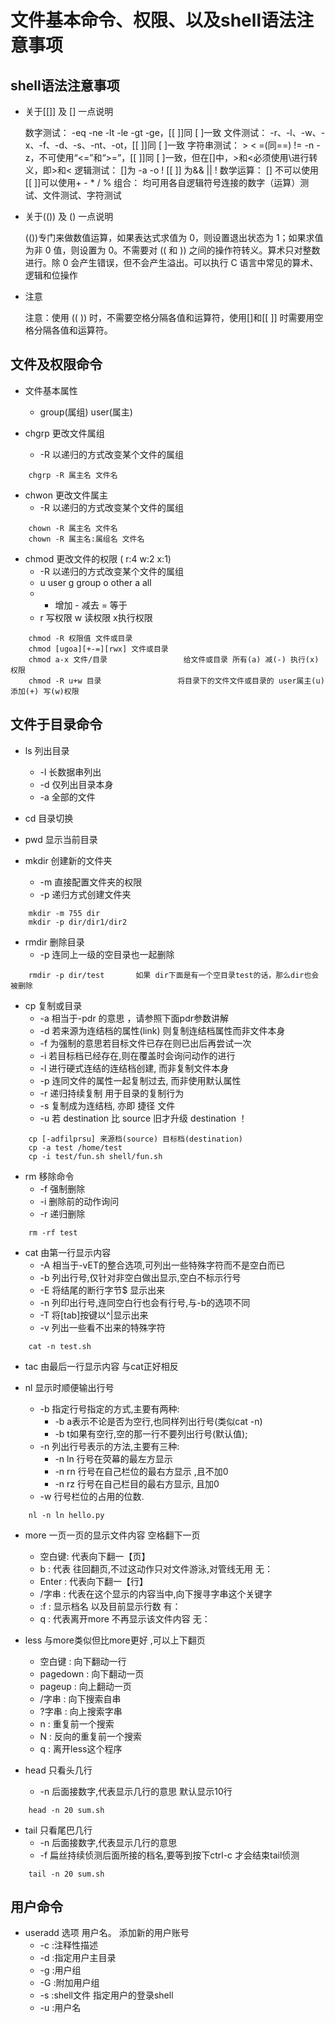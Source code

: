 # 文件基本命令、权限、以及shell语法注意事项

## shell语法注意事项

* 关于[[]] 及 [] 一点说明

	数字测试： -eq -ne -lt -le -gt -ge，[[ ]]同 [ ]一致
	文件测试： -r、-l、-w、-x、-f、-d、-s、-nt、-ot，[[ ]]同 [ ]一致
	字符串测试： > < =(同==) != -n -z，不可使用“<=”和“>=”，[[ ]]同 [ ]一致，但在[]中，>和<必须使用\进行转义，即\>和\<
	逻辑测试： []为 -a -o ! [[ ]] 为&& || !
	数学运算： [] 不可以使用 [[ ]]可以使用+ - * / %
	组合： 均可用各自逻辑符号连接的数字（运算）测试、文件测试、字符测试

* 关于(()) 及 () 一点说明

	(())专门来做数值运算，如果表达式求值为 0，则设置退出状态为 1；如果求值为非 0 值，则设置为 0。不需要对 (( 和 )) 之间的操作符转义。算术只对整数进行。除 0 会产生错误，但不会产生溢出。可以执行 C 语言中常见的算术、逻辑和位操作

* 注意

	注意：使用 (( )) 时，不需要空格分隔各值和运算符，使用[]和[[ ]] 时需要用空格分隔各值和运算符。 	



## 文件及权限命令

* 文件基本属性
	* group(属组) user(属主)

* chgrp 更改文件属组
	* -R 以递归的方式改变某个文件的属组
```
	chgrp -R 属主名 文件名 
```

* chwon 更改文件属主
	* -R 以递归的方式改变某个文件的属组
```
	chown -R 属主名 文件名
	chown -R 属主名:属组名 文件名
```


* chmod 更改文件的权限 ( r:4     w:2     x:1) 
	* -R  以递归的方式改变某个文件的属组
	* u user g group o other a all
	* + 增加 - 减去 = 等于
	* r 写权限 w 读权限 x执行权限
```
	chmod -R 权限值 文件或目录
	chmod [ugoa][+-=][rwx] 文件或目录
	chmod a-x 文件/目录					给文件或目录 所有(a) 减(-) 执行(x)权限
	chmod -R u+w 目录    				将目录下的文件文件或目录的 user属主(u) 添加(+) 写(w)权限
```

## 文件于目录命令

* ls 列出目录
	* -l 长数据串列出
	* -d 仅列出目录本身
	* -a 全部的文件

* cd 目录切换

* pwd 显示当前目录

* mkdir 创建新的文件夹
	* -m 直接配置文件夹的权限
	* -p 递归方式创建文件夹
```
	mkdir -m 755 dir
	mkdir -p dir/dir1/dir2
```

* rmdir 删除目录
	* -p 连同上一级的空目录也一起删除
```
	rmdir -p dir/test       如果 dir下面是有一个空目录test的话，那么dir也会被删除
```

* cp 复制或目录
	* -a 相当于-pdr 的意思 ，请参照下面pdr参数讲解
	* -d 若来源为连结档的属性(link) 则复制连结档属性而非文件本身
	* -f 为强制的意思若目标文件已存在则已出后再尝试一次
	* -i 若目标档已经存在,则在覆盖时会询问动作的进行
	* -l 进行硬式连结的连结档创建, 而非复制文件本身
	* -p 连同文件的属性一起复制过去, 而非使用默认属性
	* -r 递归持续复制 用于目录的复制行为
	* -s 复制成为连结档, 亦即 捷径 文件
	* -u 若 destination 比 source 旧才升级 destination ！
```
	cp [-adfilprsu] 来源档(source) 目标档(destination)
	cp -a test /home/test
	cp -i test/fun.sh shell/fun.sh
```

* rm 移除命令
	* -f 强制删除
	* -i 删除前的动作询问
	* -r 递归删除
```
	rm -rf test
```

* cat 由第一行显示内容
	* -A 相当于-vET的整合选项,可列出一些特殊字符而不是空白而已
	* -b 列出行号,仅针对非空白做出显示,空白不标示行号
	* -E 将结尾的断行字节$ 显示出来
	* -n 列印出行号,连同空白行也会有行号,与-b的选项不同
	* -T 将[tab]按键以^|显示出来
	* -v 列出一些看不出来的特殊字符
```
	cat -n test.sh
```

* tac 由最后一行显示内容 与cat正好相反

* nl 显示时顺便输出行号
	* -b 指定行号指定的方式,主要有两种:
		* -b a表示不论是否为空行,也同样列出行号(类似cat -n)
		* -b t如果有空行,空的那一行不要列出行号(默认值);
	* -n 列出行号表示的方法,主要有三种:
		* -n ln 行号在荧幕的最左方显示
		* -n rn 行号在自己栏位的最右方显示 ,且不加0
		* -n rz 行号在自己栏目的最右方显示, 且加0
	* -w 行号栏位的占用的位数.
```
	nl -n ln hello.py
```

* more 一页一页的显示文件内容 空格翻下一页
	* 空白键: 代表向下翻一【页】
	* b    	: 代表 往回翻页,不过这动作只对文件游泳,对管线无用 				无：
	* Enter	: 代表向下翻一【行】
	* /字串	: 代表在这个显示的内容当中,向下搜寻字串这个关键字
	* :f   	: 显示档名 以及目前显示行数    									有：
	* q    	: 代表离开more 不再显示该文件内容    							无：
	

* less 与more类似但比more更好 ,可以上下翻页 
	* 空白键 	: 向下翻动一行
	* pagedown 	: 向下翻动一页
 	* pageup 	: 向上翻动一页
	* /字串     : 向下搜索自串
	* ?字串    	: 向上搜索字串
	* n       	: 重复前一个搜索
	* N       	: 反向的重复前一个搜索
	* q       	: 离开less这个程序

* head 只看头几行
	* -n 后面接数字,代表显示几行的意思 默认显示10行
```
	head -n 20 sum.sh
```

* tail 只看尾巴几行
	* -n 后面接数字,代表显示几行的意思
	* -f 扁丝持续侦测后面所接的档名,要等到按下ctrl-c 才会结束tail侦测
```
	tail -n 20 sum.sh
```


## 用户命令

* useradd 选项 用户名。     添加新的用户账号
	* -c :注释性描述 
 	* -d :指定用户主目录
 	* -g :用户组
 	* -G :附加用户组
 	* -s :shell文件 指定用户的登录shell
 	* -u :用户名

























